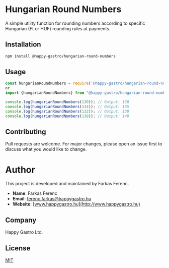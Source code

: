 # Hungarian Round Numbers

A simple utility function for rounding numbers according to specific Hungarian (Ft or HUF) rounding rules at payments.

## Installation
```bash
npm install @happy-gastro/hungarian-round-numbers
```

## Usage
```javascript
const hungarianRoundNumbers = require('@happy-gastro/hungarian-round-numbers');
or
import {hungarianRoundNumbers} from "@happy-gastro/hungarian-round-numbers"

console.log(hungarianRoundNumbers(130)); // Output: 130
console.log(hungarianRoundNumbers(134)); // Output: 135
console.log(hungarianRoundNumbers(132)); // Output: 130
console.log(hungarianRoundNumbers(138)); // Output: 140
```

## Contributing
Pull requests are welcome. For major changes, please open an issue first to discuss what you would like to change.

# Author

This project is developed and maintained by Farkas Ferenc.

- **Name**: Farkas Ferenc
- **Email**: [ferenc.farkas@happygastro.hu](mailto:ferenc.farkas@happygastro.hu)
- **Website**: [www.happygastro.hu](http://www.happygastro.hu)

## Company

Happy Gastro Ltd.

## License
[MIT](https://choosealicense.com/licenses/mit/)